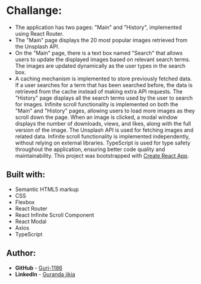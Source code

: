 # Challange:
- The application has two pages: "Main" and "History", implemented using React Router.
- The "Main" page displays the 20 most popular images retrieved from the Unsplash API.
- On the "Main" page, there is a text box named "Search" that allows users to update the displayed images based on relevant search terms. The images are updated dynamically as the user types in the search box.
- A caching mechanism is implemented to store previously fetched data. If a user searches for a term that has been searched before, the data is retrieved from the cache instead of making extra API requests.
The "History" page displays all the search terms used by the user to search for images.
Infinite scroll functionality is implemented on both the "Main" and "History" pages, allowing users to load more images as they scroll down the page.
When an image is clicked, a modal window displays the number of downloads, views, and likes, along with the full version of the image.
The Unsplash API is used for fetching images and related data.
Infinite scroll functionality is implemented independently, without relying on external libraries.
TypeScript is used for type safety throughout the application, ensuring better code quality and maintainability.
This project was bootstrapped with [Create React App](https://github.com/facebook/create-react-app).

## Built with:

- Semantic HTML5 markup
- CSS
- Flexbox
- React Router
- React Infinite Scroll Component
- React Modal
- Axios
- TypeScript

## Author:

- **GitHub** - [Guri-1186](https://github.com/Guri-1186)
- **LinkedIn** - [Guranda jikia](https://www.linkedin.com/in/guranda-jikia-3aaa5118b/)
